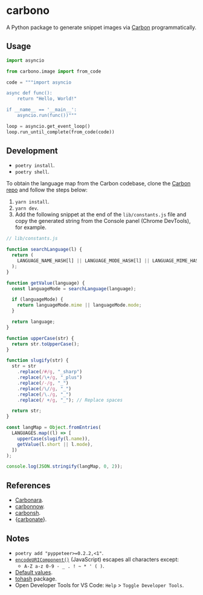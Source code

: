 # carbono

A Python package to generate snippet images via [Carbon](https://carbon.now.sh/) programmatically.

## Usage

```python
import asyncio

from carbono.image import from_code

code = """import asyncio

async def func():
    return "Hello, World!"

if __name__ == '__main__':
    asyncio.run(func())"""

loop = asyncio.get_event_loop()
loop.run_until_complete(from_code(code))
```

## Development

- `poetry install`.
- `poetry shell`.

To obtain the language map from the Carbon codebase, clone the [Carbon repo](https://github.com/carbon-app/carbon) and follow the steps below:

1. `yarn install`.
2. `yarn dev`.
3. Add the following snippet at the end of the `lib/constants.js` file and copy the generated string from the Console panel (Chrome DevTools), for example.

```js
// lib/constants.js

function searchLanguage(l) {
  return (
    LANGUAGE_NAME_HASH[l] || LANGUAGE_MODE_HASH[l] || LANGUAGE_MIME_HASH[l]
  );
}

function getValue(language) {
  const languageMode = searchLanguage(language);

  if (languageMode) {
    return languageMode.mime || languageMode.mode;
  }

  return language;
}

function upperCase(str) {
  return str.toUpperCase();
}

function slugify(str) {
  str = str
    .replace(/#/g, "_sharp")
    .replace(/\+/g, "_plus")
    .replace(/-/g, "_")
    .replace(/\//g, "_")
    .replace(/\./g, "_")
    .replace(/ +/g, "_"); // Replace spaces

  return str;
}

const langMap = Object.fromEntries(
  LANGUAGES.map((l) => [
    upperCase(slugify(l.name)),
    getValue(l.short || l.mode),
  ])
);

console.log(JSON.stringify(langMap, 0, 2));
```

## References

- [Carbonara](https://github.com/petersolopov/carbonara).
- [carbonnow](https://github.com/pokurt/carbon-now-sh-API-Wrapper).
- [carbonsh](https://github.com/MrMarble/carbonsh).
- {[carbonate](https://github.com/yonicd/carbonate)}.

## Notes

- `poetry add "pyppeteer>=0.2.2,<1"`.
- [`encodeURIComponent()`](https://developer.mozilla.org/en-US/docs/Web/JavaScript/Reference/Global_Objects/encodeURIComponent) (JavaScript) escapes all characters except:
  - `A-Z a-z 0-9 - _ . ! ~ * ' ( )`.
- [Default values](https://github.com/carbon-app/carbon/blob/main/lib/constants.js).
- [tohash](https://www.npmjs.com/package/tohash) package.
- Open Developer Tools for VS Code: `Help` > `Toggle Developer Tools`.

